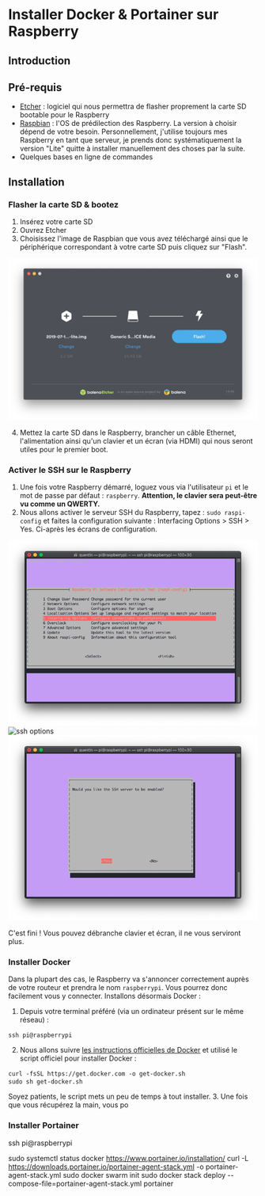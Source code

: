 
# Installer Docker & Portainer sur Raspberry

## Introduction

## Pré-requis
- [Etcher](https://www.balena.io/etcher/) : logiciel qui nous permettra de flasher proprement la carte SD bootable pour le Raspberry
- [Raspbian](https://www.raspberrypi.org/downloads/raspbian/) : l'OS de prédilection des Raspberry. La version à choisir dépend de votre besoin. Personnellement, j'utilise toujours mes Raspberry en tant que serveur, je prends donc systématiquement la version "Lite" quitte à installer manuellement des choses par la suite.
- Quelques bases en ligne de commandes
## Installation

### Flasher la carte SD & bootez
1. Insérez votre carte SD
2. Ouvrez Etcher
3. Choisissez l'image de Raspbian que vous avez téléchargé ainsi que le périphérique correspondant à votre carte SD puis cliquez sur "Flash".

![flash media](images/flash_media.png)

4. Mettez la carte SD dans le Raspberry, brancher un câble Ethernet, l'alimentation ainsi qu'un clavier et un écran (via HDMI) qui nous seront utiles pour le premier boot.

### Activer le SSH sur le Raspberry
1. Une fois votre Raspberry démarré, loguez vous via l'utilisateur `pi` et le mot de passe par défaut : `raspberry`. **Attention, le clavier sera peut-être vu comme un QWERTY.**
2. Nous allons activer le serveur SSH du Raspberry, tapez : `sudo raspi-config` et faites la configuration suivante : Interfacing Options > SSH > Yes. Ci-après les écrans de configuration.

![interfacing options](images/interfacing_options.png)
![ssh options](ssh_options.png)
![ssh enable](images/enable_ssh.png)

C'est fini ! Vous pouvez débranche clavier et écran, il ne vous serviront plus.
### Installer Docker
Dans la plupart des cas, le Raspberry va s'annoncer correctement auprès de votre routeur et prendra le nom `raspberrypi`. Vous pourrez donc facilement vous y connecter. Installons désormais Docker :
1. Depuis votre terminal préféré (via un ordinateur présent sur le même réseau) :
```
ssh pi@raspberrypi
```
2. Nous allons suivre [les instructions officielles de Docker](https://docs.docker.com/install/linux/docker-ce/debian/#install-using-the-convenience-script) et utilisé le script officiel pour installer Docker :
```
curl -fsSL https://get.docker.com -o get-docker.sh
sudo sh get-docker.sh
```
Soyez patients, le script mets un peu de temps à tout installer.
3. Une fois que vous récupérez la main, vous po
### Installer Portainer

ssh pi@raspberrypi



sudo systemctl status docker
https://www.portainer.io/installation/
curl -L https://downloads.portainer.io/portainer-agent-stack.yml -o portainer-agent-stack.yml
sudo docker swarm init
sudo docker stack deploy --compose-file=portainer-agent-stack.yml portainer
<!--stackedit_data:
eyJoaXN0b3J5IjpbMTA2NzE0MjUxNiwxNzYyMTY5MDA1XX0=
-->